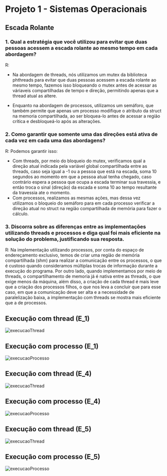 # Projeto 1 - Sistemas Operacionais
## Escada Rolante

### 1. Qual a estratégia que você utilizou para evitar que duas pessoas acessem a escada rolante ao mesmo tempo em cada abordagem?
R:
- Na abordagem de threads, nós utilizamos um mutex da biblioteca phthreads para evitar que duas pessoas acessem a escada rolante ao mesmo tempo, fazemos isso bloqueando o mutex antes de acessar as váriaveis compartilhadas de tempo e direção, permitindo apenas que a thread atual as altere.

- Enquanto na abordagem de processos, utilizamos um semáforo, que também permite que apenas um processo modifique o atributo da struct na memoria compartilhada, ao ser bloquea-lo antes de acessar a região crítica e desbloqueá-lo após as alterações.

### 2. Como garantir que somente uma das direções está ativa de cada vez em cada uma das abordagens?
R: Podemos garantir isso:
- Com threads, por meio do bloqueio do mutex, verificamos qual a direção atual indicada pela variável global compartilhada entre as threads, caso seja igual a -1 ou a pessoa que está na escada, soma 10 segundos ao momento em que a pessoa atual tenha chegado, caso contrário espera a pessoa que ocupa a escada terminar sua travessia, e então troca o sinal (direção) da escada e soma 10 ao tempo resultante da travessia ate o momento.
- Com processos, realizamos as mesmas ações, mas dessa vez utilizamos o bloqueio do semáforo para em cada processo verificar a direção atual no struct na região compartilhada de memória para fazer o cálculo.

### 3. Discorra sobre as diferenças entre as implementações utilizando threads e processos e diga qual foi mais eficiente na solução do problema, justificando sua resposta.
R: Na implementação utilizando processos, por conta do espaço de endereçamento exclusivo, temos de criar uma região de memória compartilhada (shm) para realizar a comunicação entre os processos, o que é custoso quando consideramos múltiplas trocas de informação durante a execução do programa. Por outro lado, quando implementamos por meio de threads, o compartilhamento de memoria já é nativa entre as threads, o que exige menos da máquina, além disso, a criação de cada thread é mais leve que a criação dos processos filhos, o que nos leva a concluir que para esse caso, em que a comunicação deve ser alta e a necessidade de paralelização baixa, a implementação com threads se mostra mais eficiente que a de processos.

## Execução com thread (E_1)

<img src="https://i.imgur.com/jcAMdMj.png" alt="execucaoThread">

## Execução com processo (E_1)

<img src="https://i.imgur.com/N3FgKEn.png" alt="execucaoProcesso">

## Execução com thread (E_4)

<img src="https://i.imgur.com/1agLIsj.png" alt="execucaoThread">

## Execução com processo (E_4)
<img src="https://i.imgur.com/lgNLYaL.png" alt="execucaoProcesso">

## Execução com thread (E_5)

<img src="https://i.imgur.com/REkxMyx.png" alt="execucaoThread">

## Execução com processo (E_5)

<img src="https://i.imgur.com/iPJUDlv.png" alt="execucaoProcesso">
